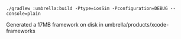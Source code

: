 ```./gradlew :umbrella:build -Ptype=iosSim -Pconfiguration=DEBUG --console=plain```

Generated a 17MB framework on disk in umbrella/products/xcode-frameworks
